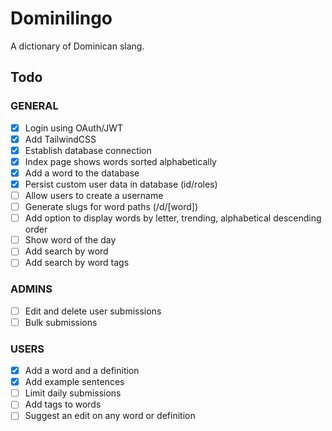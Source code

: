 # Dominilingo

A dictionary of Dominican slang.

## Todo

### GENERAL

- [x] Login using OAuth/JWT
- [x] Add TailwindCSS
- [x] Establish database connection
- [x] Index page shows words sorted alphabetically
- [x] Add a word to the database
- [x] Persist custom user data in database (id/roles)
- [ ] Allow users to create a username
- [ ] Generate slugs for word paths (/d/[word])
- [ ] Add option to display words by letter, trending, alphabetical descending order
- [ ] Show word of the day
- [ ] Add search by word
- [ ] Add search by word tags

### ADMINS

- [ ] Edit and delete user submissions
- [ ] Bulk submissions

### USERS

- [x] Add a word and a definition
- [x] Add example sentences
- [ ] Limit daily submissions
- [ ] Add tags to words
- [ ] Suggest an edit on any word or definition
